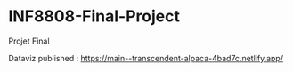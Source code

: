 # INF8808-Final-Project
Projet Final 

Dataviz published : https://main--transcendent-alpaca-4bad7c.netlify.app/
